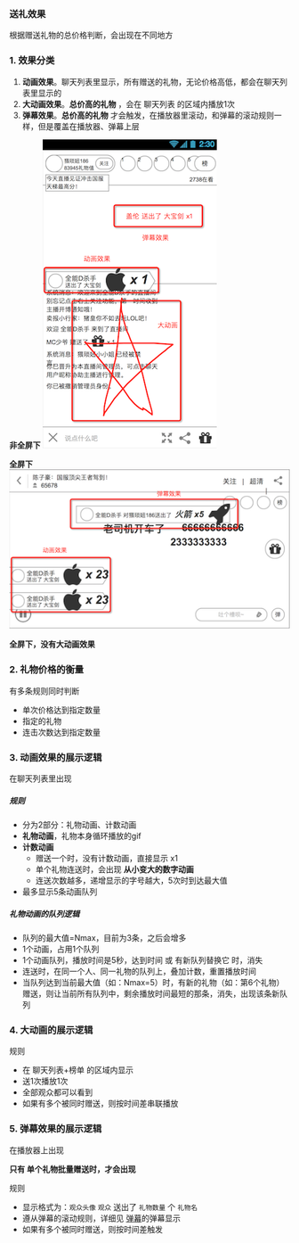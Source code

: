 ### 送礼效果
根据赠送礼物的总价格判断，会出现在不同地方

### 1. 效果分类

1. **动画效果**。聊天列表里显示，所有赠送的礼物，无论价格高低，都会在聊天列表里显示的
2. **大动画效果**。**总价高的礼物** ，会在 聊天列表 的区域内播放1次 
3. **弹幕效果**。**总价高的礼物** 才会触发，在播放器里滚动，和弹幕的滚动规则一样，但是覆盖在播放器、弹幕上层

**非全屏下**
![礼物效果](img/gifteffect.png)

**全屏下**
![礼物效果](img/fullscreengifteffect.png)

**全屏下，没有大动画效果**

### 2. 礼物价格的衡量
有多条规则同时判断

* 单次价格达到指定数量
* 指定的礼物
* 连击次数达到指定数量


### 3. 动画效果的展示逻辑
在聊天列表里出现

##### 规则

* 分为2部分：礼物动画、计数动画
* **礼物动画**，礼物本身循环播放的gif
* **计数动画**
	* 赠送一个时，没有计数动画，直接显示 x1
	* 单个礼物连送时，会出现 **从小变大的数字动画**
	* 连送次数越多，递增显示的字号越大，5次时到达最大值
* 最多显示5条动画队列

##### 礼物动画的队列逻辑

* 队列的最大值=Nmax，目前为3条，之后会增多
* 1个动画，占用1个队列
* 1个动画队列，播放时间是5秒，达到时间 或 有新队列替换它 时，消失
* 连送时，在同一个人、同一礼物的队列上，叠加计数，重置播放时间
* 当队列达到当前最大值（如：Nmax=5）时，有新的礼物（如：第6个礼物）赠送，则让当前所有队列中，剩余播放时间最短的那条，消失，出现该条新队列

### 4. 大动画的展示逻辑
规则

* 在 聊天列表+榜单 的区域内显示
* 送1次播放1次
* 全部观众都可以看到
* 如果有多个被同时赠送，则按时间差串联播放

### 5. 弹幕效果的展示逻辑
在播放器上出现

**只有 单个礼物批量赠送时，才会出现**

规则

* 显示格式为：`观众头像` `观众` 送出了 `礼物数量` 个 `礼物名`
* 遵从弹幕的滚动规则，详细见 [弹幕](danmaku.md)的弹幕显示
* 如果有多个被同时赠送，则按时间差触发